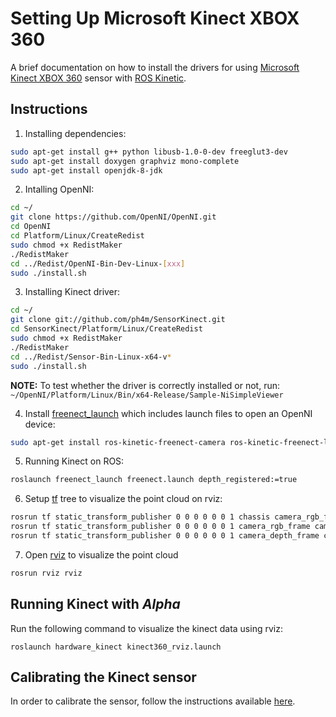 # Setting Up Microsoft Kinect XBOX 360

A brief documentation on how to install the drivers for using [Microsoft Kinect XBOX 360](https://en.wikipedia.org/wiki/Kinect) sensor with [ROS Kinetic](http://wiki.ros.org/kinetic).

## Instructions

1. Installing dependencies:
```bash
sudo apt-get install g++ python libusb-1.0-0-dev freeglut3-dev
sudo apt-get install doxygen graphviz mono-complete
sudo apt-get install openjdk-8-jdk
```

2. Intalling OpenNI:
```bash
cd ~/
git clone https://github.com/OpenNI/OpenNI.git
cd OpenNI
cd Platform/Linux/CreateRedist
sudo chmod +x RedistMaker
./RedistMaker
cd ../Redist/OpenNI-Bin-Dev-Linux-[xxx]
sudo ./install.sh
```

3. Installing Kinect driver:
```bash
cd ~/
git clone git://github.com/ph4m/SensorKinect.git
cd SensorKinect/Platform/Linux/CreateRedist
sudo chmod +x RedistMaker
./RedistMaker
cd ../Redist/Sensor-Bin-Linux-x64-v*
sudo ./install.sh
```

__NOTE:__ To test whether the driver is correctly installed or not, run: `~/OpenNI/Platform/Linux/Bin/x64-Release/Sample-NiSimpleViewer`

4. Install [freenect_launch](http://wiki.ros.org/freenect_launch) which includes launch files to open an OpenNI device:
```bash
sudo apt-get install ros-kinetic-freenect-camera ros-kinetic-freenect-launch
```

5. Running Kinect on ROS:
```bash
roslaunch freenect_launch freenect.launch depth_registered:=true
```

6. Setup [tf](http://wiki.ros.org/tf) tree to visualize the point cloud on rviz:
```bash
rosrun tf static_transform_publisher 0 0 0 0 0 0 1 chassis camera_rgb_frame 10
rosrun tf static_transform_publisher 0 0 0 0 0 0 1 camera_rgb_frame camera_rgb_optical_frame 10
rosrun tf static_transform_publisher 0 0 0 0 0 0 1 camera_depth_frame camera_depth_optical_frame 10
```

7. Open [rviz](http://wiki.ros.org/rviz) to visualize the point cloud
```bash
rosrun rviz rviz
```

## Running Kinect with *Alpha*

Run the following command to visualize the kinect data using rviz:
```
roslaunch hardware_kinect kinect360_rviz.launch
```

## Calibrating the Kinect sensor

In order to calibrate the sensor, follow the instructions available [here](http://wiki.ros.org/openni_launch/Tutorials/IntrinsicCalibration).
